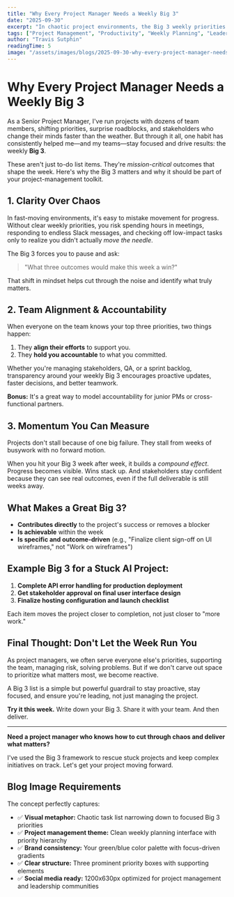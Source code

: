 ```yaml
---
title: "Why Every Project Manager Needs a Weekly Big 3"
date: "2025-09-30"
excerpt: "In chaotic project environments, the Big 3 weekly priorities framework cuts through noise to drive real results. Here's why this simple habit changes everything."
tags: ["Project Management", "Productivity", "Weekly Planning", "Leadership"]
author: "Travis Sutphin"
readingTime: 5
image: "/assets/images/blogs/2025-09-30-why-every-project-manager-needs-weekly-big-3.png"
---
```


# Why Every Project Manager Needs a Weekly Big 3

As a Senior Project Manager, I've run projects with dozens of team members, shifting priorities, surprise roadblocks, and stakeholders who change their minds faster than the weather. But through it all, one habit has consistently helped me—and my teams—stay focused and drive results: the weekly **Big 3**.

These aren't just to-do list items. They're *mission-critical* outcomes that shape the week. Here's why the Big 3 matters and why it should be part of your project-management toolkit.

## 1. Clarity Over Chaos

In fast-moving environments, it's easy to mistake movement for progress. Without clear weekly priorities, you risk spending hours in meetings, responding to endless Slack messages, and checking off low-impact tasks only to realize you didn't actually *move the needle*.

The Big 3 forces you to pause and ask:

> "What three outcomes would make this week a win?"

That shift in mindset helps cut through the noise and identify what truly matters.

## 2. Team Alignment & Accountability

When everyone on the team knows your top three priorities, two things happen:

1. They **align their efforts** to support you.
2. They **hold you accountable** to what you committed.

Whether you're managing stakeholders, QA, or a sprint backlog, transparency around your weekly Big 3 encourages proactive updates, faster decisions, and better teamwork.

**Bonus:** It's a great way to model accountability for junior PMs or cross-functional partners.

## 3. Momentum You Can Measure

Projects don't stall because of one big failure. They stall from weeks of busywork with no forward motion.

When you hit your Big 3 week after week, it builds a *compound effect*. Progress becomes visible. Wins stack up. And stakeholders stay confident because they can see real outcomes, even if the full deliverable is still weeks away.

## What Makes a Great Big 3?

- **Contributes directly** to the project's success or removes a blocker
- **Is achievable** within the week
- **Is specific and outcome-driven** (e.g., "Finalize client sign-off on UI wireframes," not "Work on wireframes")

## Example Big 3 for a Stuck AI Project:

1. **Complete API error handling for production deployment**
2. **Get stakeholder approval on final user interface design**
3. **Finalize hosting configuration and launch checklist**

Each item moves the project closer to completion, not just closer to "more work."

## Final Thought: Don't Let the Week Run You

As project managers, we often serve everyone else's priorities, supporting the team, managing risk, solving problems. But if we don't carve out space to prioritize what matters most, we become reactive.

A Big 3 list is a simple but powerful guardrail to stay proactive, stay focused, and ensure you're leading, not just managing the project.

**Try it this week.** Write down your Big 3. Share it with your team. And then deliver.

---

**Need a project manager who knows how to cut through chaos and deliver what matters?**

I've used the Big 3 framework to rescue stuck projects and keep complex initiatives on track. Let's get your project moving forward.

## Blog Image Requirements

The concept perfectly captures:

- ✅ **Visual metaphor:** Chaotic task list narrowing down to focused Big 3 priorities
- ✅ **Project management theme:** Clean weekly planning interface with priority hierarchy
- ✅ **Brand consistency:** Your green/blue color palette with focus-driven gradients
- ✅ **Clear structure:** Three prominent priority boxes with supporting elements
- ✅ **Social media ready:** 1200x630px optimized for project management and leadership communities